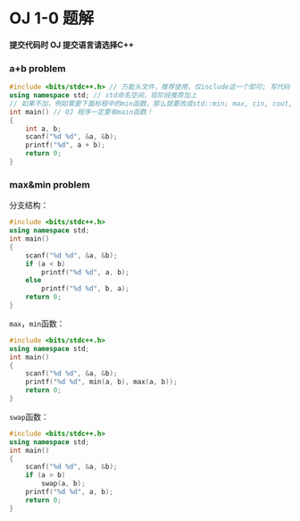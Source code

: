 # OJ 1-0 题解

**提交代码时 OJ 提交语言请选择C++**

### a+b problem

```c++
#include <bits/stdc++.h> // 万能头文件，推荐使用，仅include这一个即可; 写代码钱一定要记得添加头文件！
using namespace std; // std命名空间，现阶段推荐加上
// 如果不加，例如需要下面标程中的min函数，那么就要改成std::min; max, cin, cout, swap等同理
int main() // OJ 程序一定要有main函数！
{
    int a, b;
    scanf("%d %d", &a, &b);
    printf("%d", a + b);
    return 0;
}
```

### max&min problem

分支结构：

```c++
#include <bits/stdc++.h>
using namespace std;
int main()
{
	scanf("%d %d", &a, &b);
	if (a < b) 
		printf("%d %d", a, b);
	else 
		printf("%d %d", b, a);
	return 0;
}
```

``max``，``min``函数：

```c++
#include <bits/stdc++.h>
using namespace std;
int main()
{
	scanf("%d %d", &a, &b);
	printf("%d %d", min(a, b), max(a, b));
	return 0;
}
```

``swap``函数：

```c++
#include <bits/stdc++.h>
using namespace std;
int main()
{
	scanf("%d %d", &a, &b);
	if (a > b)
		swap(a, b);
	printf("%d %d", a, b);
	return 0;
}
```